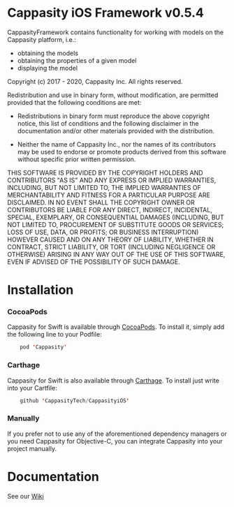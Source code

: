 # Cappasity iOS Framework v0.5.4

CappasityFramework contains functionality for working with models on the Cappasity platform, i.e.:
* obtaining the models
* obtaining the properties of a given model
* displaying the model

Copyright (c) 2017 - 2020, Cappasity Inc. All rights reserved.

Redistribution and use in binary form, without modification, are permitted provided that the 
following conditions are met:

* Redistributions in binary form must reproduce the above copyright notice, 
this list of conditions and the following disclaimer in the documentation 
and/or other materials provided with the distribution.
 
* Neither the name of Cappasity Inc., nor the names of its contributors may be 
used to endorse or promote products derived from this software without specific 
prior written permission.
 
THIS SOFTWARE IS PROVIDED BY THE COPYRIGHT HOLDERS AND CONTRIBUTORS "AS IS" 
AND ANY EXPRESS OR IMPLIED WARRANTIES, INCLUDING, BUT NOT LIMITED TO, THE 
IMPLIED WARRANTIES OF MERCHANTABILITY AND FITNESS FOR A PARTICULAR PURPOSE 
ARE DISCLAIMED. IN NO EVENT SHALL THE COPYRIGHT OWNER OR CONTRIBUTORS BE 
LIABLE FOR ANY DIRECT, INDIRECT, INCIDENTAL, SPECIAL, EXEMPLARY, OR 
CONSEQUENTIAL DAMAGES (INCLUDING, BUT NOT LIMITED TO, PROCUREMENT OF 
SUBSTITUTE GOODS OR SERVICES; LOSS OF USE, DATA, OR PROFITS; OR BUSINESS 
INTERRUPTION) HOWEVER CAUSED AND ON ANY THEORY OF LIABILITY, WHETHER IN 
CONTRACT, STRICT LIABILITY, OR TORT (INCLUDING NEGLIGENCE OR OTHERWISE) 
ARISING IN ANY WAY OUT OF THE USE OF THIS SOFTWARE, EVEN IF ADVISED OF THE 
POSSIBILITY OF SUCH DAMAGE.

# Installation

### CocoaPods

Cappasity for Swift is available through [CocoaPods](https://cocoapods.org). To install it, simply add the following line to your Podfile:
```swift
    pod 'Cappasity'
```

### Carthage

Cappasity for Swift is also available through [Carthage](https://github.com/Carthage/Carthage). To install just write into your Cartfile:
```swift
    github 'CappasityTech/CappasityiOS'
```

### Manually

If you prefer not to use any of the aforementioned dependency managers or you need Cappasity for Objective-C, you can integrate Cappasity into your project manually.

# Documentation

See our [Wiki](https://github.com/CappasityTech/iOSFramework/wiki)
